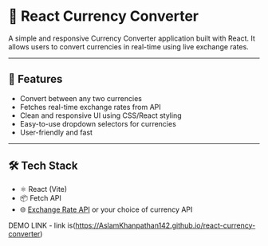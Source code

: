 # 💱 React Currency Converter

A simple and responsive Currency Converter application built with React. It allows users to convert currencies in real-time using live exchange rates.

---

## 🚀 Features

- Convert between any two currencies
- Fetches real-time exchange rates from API
- Clean and responsive UI using CSS/React styling
- Easy-to-use dropdown selectors for currencies
- User-friendly and fast

---

## 🛠️ Tech Stack

- ⚛️ React (Vite)
- 📦 Fetch API
- 🌐 [Exchange Rate API](https://exchangerate-api.com/) or your choice of currency API


DEMO LINK - link is(https://AslamKhanpathan142.github.io/react-currency-converter)
